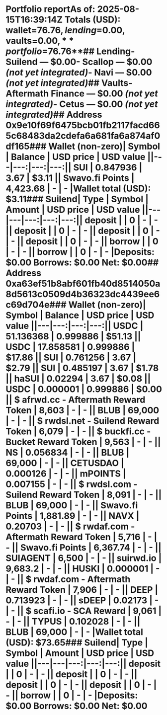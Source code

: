 # Portfolio report**As of:** 2025-08-15T16:39:14Z  **Totals (USD):** wallet=$76.76, lending=$0.00, vaults=$0.00, **portfolio=$76.76**## Lending- Suilend — $0.00- Scallop — $0.00 *(not yet integrated)*- Navi — $0.00 *(not yet integrated)*## Vaults- Aftermath Finance — $0.00 *(not yet integrated)*- Cetus — $0.00 *(not yet integrated)*## Address 0x9e10f69f6475bcb01fb2117facd665c68483da2cdefa6a681fa6a874af0df165### Wallet (non-zero)| Symbol | Balance | USD price | USD value ||---|---:|---:|---:|| SUI | 0.847936 | 3.67 | $3.11 || Swavo.fi Points | 4,423.68 | - | - |**Wallet total (USD):** $3.11### Suilend| Type | Symbol | Amount | USD price | USD value ||---|---|---:|---:|---:|| deposit |  | 0 | - | - || deposit |  | 0 | - | - || deposit |  | 0 | - | - || deposit |  | 0 | - | - || borrow |  | 0 | - | - || borrow |  | 0 | - | - |**Deposits:** $0.00  **Borrows:** $0.00  **Net:** $0.00## Address 0xa63ef51b8abf601fb40d8514050a8d5613c0509d4b36323dc4439ee6c69d704e### Wallet (non-zero)| Symbol | Balance | USD price | USD value ||---|---:|---:|---:|| USDC | 51.136368 | 0.999886 | $51.13 || USDC | 17.858581 | 0.999886 | $17.86 || SUI | 0.761256 | 3.67 | $2.79 || SUI | 0.485197 | 3.67 | $1.78 || haSUI | 0.02294 | 3.67 | $0.08 || USDC | 0.000001 | 0.999886 | $0.00 || $ afrwd.cc - Aftermath Reward Token | 8,603 | - | - || BLUB | 69,000 | - | - || $ rwdsl.net - Suilend Reward Token | 6,079 | - | - || $ buckfi.cc - Bucket Reward Token | 9,563 | - | - || NS | 0.056834 | - | - || BLUB | 69,000 | - | - || CETUSDAO | 0.000126 | - | - || mPOINTS | 0.007155 | - | - || $ rwdsl.com - Suilend Reward Token | 8,091 | - | - || BLUB | 69,000 | - | - || Swavo.fi Points | 1,881.89 | - | - || NAVX | 0.20703 | - | - || $ rwdaf.com - Aftermath Reward Token | 5,716 | - | - || Swavo.fi Points | 6,367.74 | - | - || SUIAGENT | 6,500 | - | - || suirwd.io | 9,683.2 | - | - || HUSKI | 0.000001 | - | - || $ rwdaf.com - Aftermath Reward Token | 7,906 | - | - || DEEP | 0.713923 | - | - || sDEEP | 0.02173 | - | - || $ scafi.io - SCA Reward | 9,061 | - | - || TYPUS | 0.102028 | - | - || BLUB | 69,000 | - | - |**Wallet total (USD):** $73.65### Suilend| Type | Symbol | Amount | USD price | USD value ||---|---|---:|---:|---:|| deposit |  | 0 | - | - || deposit |  | 0 | - | - || deposit |  | 0 | - | - || deposit |  | 0 | - | - || borrow |  | 0 | - | - |**Deposits:** $0.00  **Borrows:** $0.00  **Net:** $0.00
